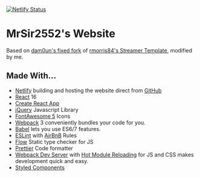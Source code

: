 [![Netlify Status](https://api.netlify.com/api/v1/badges/ade5e253-44cb-4196-9ac7-13fc7991d43d/deploy-status)](https://app.netlify.com/sites/mrsir2552/deploys)

# MrSir2552's Website

Based on [dam0un's fixed fork](https://github.com/damoun/dam0un.live) of [rmorris84's Streamer Template](https://github.com/rmorris84/streamer-template), modified by me.

## Made With...

* [Netlify](//netlify.com) building and hosting the website direct from [GitHub](//github.com)
* [React](//reactjs.org) 16
* [Create React App](//https://create-react-app.dev)
* [jQuery](//jquery.com) Javascript Library
* [FontAwesome 5](//fontawesome.com/) Icons
* [Webpack](//webpack.js.org) 3 conveniently bundles your code for you.
* [Babel](//babeljs.io) lets you use ES6/7 features.
* [ESLint](//eslint.org/) with
  [AirBnB](//github.com/airbnb/javascript) Rules
* [Flow](//flow.org/) Static type checker for JS
* [Prettier](//prettier.io/) Code formatter
* [Webpack Dev Server](//webpack.js.org/configuration/dev-server/) with
  [Hot Module Reloading](//webpack.js.org/guides/hot-module-replacement/)
  for JS and CSS makes development quick and easy.
* [Styled Components](//styled-components.com/)
